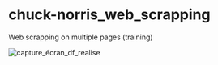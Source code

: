 # chuck-norris_web_scrapping
Web scrapping on multiple pages (training)

![capture_écran_df_realise](https://github.com/user-attachments/assets/0b54d86c-4dc9-41d6-bbc3-cc819563b77e)
